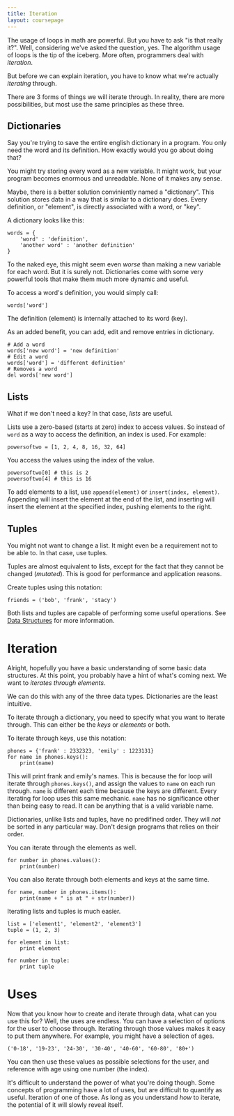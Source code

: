```yaml
---
title: Iteration
layout: coursepage
---
```


The usage of loops in math are powerful. But you have to ask "is that really it?". Well, considering we've asked the question, yes. The algorithm usage of loops is the tip of the iceberg. More often, programmers deal with *iteration*.

But before we can explain iteration, you have to know what we're actually *iterating* through.

There are 3 forms of things we will iterate through. In reality, there are more possibilities, but most use the same principles as these three.

## Dictionaries
Say you're trying to save the entire english dictionary in a program. You only need the word and its definition. How exactly would you go about doing that?

You might try storing every word as a new variable. It might work, but your program becomes enormous and unreadable. None of it makes any sense.

Maybe, there is a better solution conviniently named a "dictionary". This solution stores data in a way that is similar to a dictionary does. Every definition, or "element", is directly associated with a word, or "key".

A dictionary looks like this:

    words = {
        'word' : 'definition',
        'another word' : 'another definition'
    }

To the naked eye, this might seem even *worse* than making a new variable for each word. But it is surely not. Dictionaries come with some very powerful tools that make them much more dynamic and useful.

To access a word's definition, you would simply call:

    words['word']

The definition (element) is internally attached to its word (key).

As an added benefit, you can add, edit and remove entries in dictionary.

    # Add a word
    words['new word'] = 'new definition'
    # Edit a word
    words['word'] = 'different definition'
    # Removes a word
    del words['new word']

## Lists
What if we don't need a key? In that case, *lists* are useful.

Lists use a zero-based (starts at zero) index to access values. So instead of `word` as a way to access the definition, an index is used. For example:

    powersoftwo = [1, 2, 4, 8, 16, 32, 64]

You access the values using the index of the value.

    powersoftwo[0] # this is 2
    powersoftwo[4] # this is 16

To add elements to a list, use `append(element)` or `insert(index, element)`. Appending will insert the element at the end of the list, and inserting will insert the element at the specified index, pushing elements to the right.

## Tuples
You might not want to change a list. It might even be a requirement not to be able to. In that case, use tuples.

Tuples are almost equivalent to lists, except for the fact that they cannot be changed (*mutated*). This is good for performance and application reasons.

Create tuples using this notation:

    friends = ('bob', 'frank', 'stacy')

Both lists and tuples are capable of performing some useful operations. See [Data Structures](http://docs.python.org/2/tutorial/datastructures.html) for more information.

# Iteration
Alright, hopefully you have a basic understanding of some basic data structures. At this point, you probably have a hint of what's coming next. We want to *iterates through elements*.

We can do this with any of the three data types. Dictionaries are the least intuitive.

To iterate through a dictionary, you need to specify what you want to iterate through. This can either be the *keys* or *elements* or both.

To iterate through keys, use this notation:

    phones = {'frank' : 2332323, 'emily' : 1223131}
    for name in phones.keys():
        print(name)

This will print frank and emily's names. This is because the for loop will iterate through `phones.keys()`, and assign the values to `name` on each run through. `name` is different each time because the keys are different. Every iterating for loop uses this same mechanic. `name` has no significance other than being easy to read. It can be anything that is a valid variable name.

Dictionaries, unlike lists and tuples, have no predifined order. They will *not* be sorted in any particular way. Don't design programs that relies on their order.

You can iterate through the elements as well.

    for number in phones.values():
        print(number)

You can also iterate through both elements and keys at the same time.

    for name, number in phones.items():
        print(name + " is at " + str(number))

Iterating lists and tuples is much easier.

    list = ['element1', 'element2', 'element3']
    tuple = (1, 2, 3)

    for element in list:
        print element

    for number in tuple:
        print tuple

# Uses
Now that you know how to create and iterate through data, what can you use this for? Well, the uses are endless. You can have a selection of options for the user to choose through. Iterating through those values makes it easy to put them anywhere. For example, you might have a selection of ages.

    ('0-18', '19-23', '24-30', '30-40', '40-60', '60-80', '80+')

You can then use these values as possible selections for the user, and reference with age using one number (the index).

It's difficult to understand the power of what you're doing though. Some concepts of programming have a lot of uses, but are difficult to quantify as useful. Iteration of one of those. As long as you understand *how* to iterate, the potential of it will slowly reveal itself.
